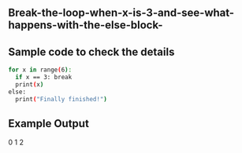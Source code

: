 ## Break-the-loop-when-x-is-3-and-see-what-happens-with-the-else-block-
## Sample code to check the details 
```sh
for x in range(6):
  if x == 3: break
  print(x)
else:
  print("Finally finished!")
```
## Example Output
0
1
2
